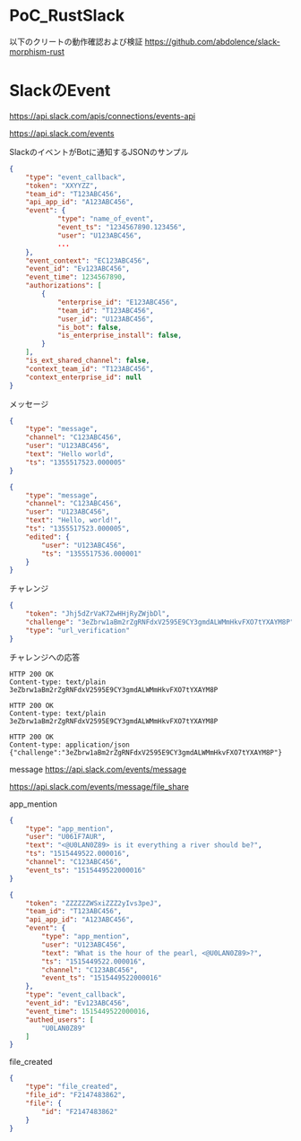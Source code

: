 # PoC_RustSlack

以下のクリートの動作確認および検証
https://github.com/abdolence/slack-morphism-rust

# SlackのEvent

https://api.slack.com/apis/connections/events-api

https://api.slack.com/events

SlackのイベントがBotに通知するJSONのサンプル

```json
{
    "type": "event_callback",
    "token": "XXYYZZ",
    "team_id": "T123ABC456",
    "api_app_id": "A123ABC456",
    "event": {
            "type": "name_of_event",
            "event_ts": "1234567890.123456",
            "user": "U123ABC456",
            ...
    },
    "event_context": "EC123ABC456",
    "event_id": "Ev123ABC456",
    "event_time": 1234567890,
    "authorizations": [
        {
            "enterprise_id": "E123ABC456",
            "team_id": "T123ABC456",
            "user_id": "U123ABC456",
            "is_bot": false,
            "is_enterprise_install": false,
        }
    ],
    "is_ext_shared_channel": false,
    "context_team_id": "T123ABC456",
    "context_enterprise_id": null
}
```

メッセージ

```json
{
	"type": "message",
	"channel": "C123ABC456",
	"user": "U123ABC456",
	"text": "Hello world",
	"ts": "1355517523.000005"
}
```

```json
{
	"type": "message",
	"channel": "C123ABC456",
	"user": "U123ABC456",
	"text": "Hello, world!",
	"ts": "1355517523.000005",
	"edited": {
		"user": "U123ABC456",
		"ts": "1355517536.000001"
	}
}

```



チャレンジ

```json
{
    "token": "Jhj5dZrVaK7ZwHHjRyZWjbDl",
    "challenge": "3eZbrw1aBm2rZgRNFdxV2595E9CY3gmdALWMmHkvFXO7tYXAYM8P",
    "type": "url_verification"
}

```

チャレンジへの応答

```
HTTP 200 OK
Content-type: text/plain
3eZbrw1aBm2rZgRNFdxV2595E9CY3gmdALWMmHkvFXO7tYXAYM8P
```


```
HTTP 200 OK
Content-type: text/plain
3eZbrw1aBm2rZgRNFdxV2595E9CY3gmdALWMmHkvFXO7tYXAYM8P
```

```
HTTP 200 OK
Content-type: application/json
{"challenge":"3eZbrw1aBm2rZgRNFdxV2595E9CY3gmdALWMmHkvFXO7tYXAYM8P"}
```


message
https://api.slack.com/events/message


https://api.slack.com/events/message/file_share

app_mention

```json
{
    "type": "app_mention",
    "user": "U061F7AUR",
    "text": "<@U0LAN0Z89> is it everything a river should be?",
    "ts": "1515449522.000016",
    "channel": "C123ABC456",
    "event_ts": "1515449522000016"
}
```

```json
{
    "token": "ZZZZZZWSxiZZZ2yIvs3peJ",
    "team_id": "T123ABC456",
    "api_app_id": "A123ABC456",
    "event": {
        "type": "app_mention",
        "user": "U123ABC456",
        "text": "What is the hour of the pearl, <@U0LAN0Z89>?",
        "ts": "1515449522.000016",
        "channel": "C123ABC456",
        "event_ts": "1515449522000016"
    },
    "type": "event_callback",
    "event_id": "Ev123ABC456",
    "event_time": 1515449522000016,
    "authed_users": [
        "U0LAN0Z89"
    ]
}

```


file_created

```json
{
	"type": "file_created",
	"file_id": "F2147483862",
	"file": {
		"id": "F2147483862"
	}
}
```